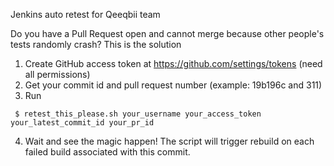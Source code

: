 Jenkins auto retest for Qeeqbii team

Do you have a Pull Request open and cannot merge because other people's tests randomly crash? This is the solution

1. Create GitHub access token at https://github.com/settings/tokens (need all permissions)
2. Get your commit id and pull request number (example: 19b196c and 311)
3. Run
```
 $ retest_this_please.sh your_username your_access_token your_latest_commit_id your_pr_id
```
4. Wait and see the magic happen! The script will trigger rebuild on each failed build associated with this commit.
